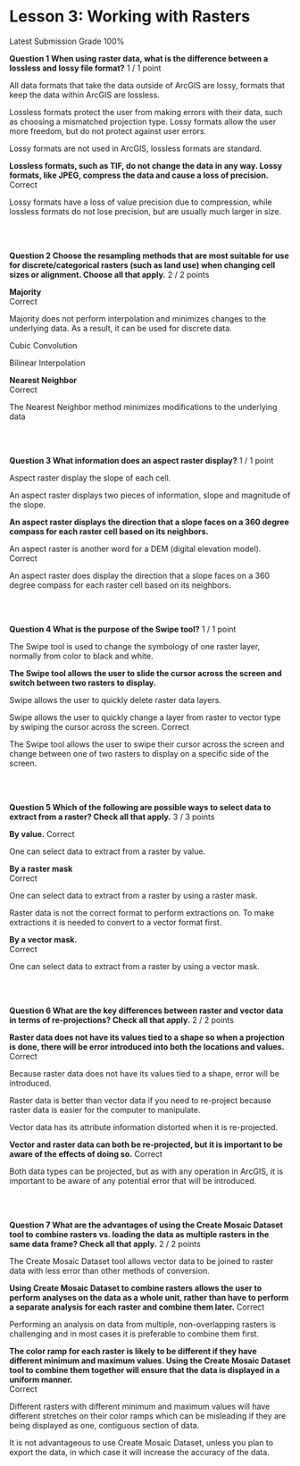 # Lesson 3: Working with Rasters
Latest Submission Grade 100%
<br/>

**Question 1 When using raster data, what is the difference between a lossless and lossy file format?**
1 / 1 point

All data formats that take the data outside of ArcGIS are lossy, formats that keep the data within ArcGIS are lossless.

Lossless formats protect the user from making
errors with their data, such as choosing a mismatched projection type. Lossy
formats allow the user more freedom, but do not protect against user errors.    

Lossy formats are not used in ArcGIS, lossless
formats are standard. 

**Lossless formats, such as TIF, do not change the data in any way. Lossy formats, like JPEG, compress the data and cause a loss of precision.** 
Correct

Lossy formats have a loss of value precision
due to compression, while lossless formats do not lose precision, but are
usually much larger in size.

<br/>
<br/>

**Question 2 Choose the resampling methods that are most suitable for use for discrete/categorical rasters (such as land use) when changing cell sizes or alignment. Choose all that apply.**
2 / 2 points

**Majority**    
Correct

Majority does not perform
interpolation and minimizes changes to the underlying data. As a result, it can
be used for discrete data.    

Cubic Convolution    

Bilinear Interpolation    

**Nearest Neighbor**    
Correct

The Nearest Neighbor method
minimizes modifications to the underlying data    


<br/>
<br/>

**Question 3 What information does an aspect raster
display?** 
1 / 1 point

Aspect
raster display the slope of each cell.

An aspect raster displays two pieces of information, slope and magnitude of the slope.

**An aspect raster displays the direction that a slope faces on a 360 degree compass for each raster cell based on its neighbors.**

An aspect raster is another word for a DEM
(digital elevation model). 
Correct

An aspect raster does display the direction that a slope faces on a 360 degree compass for each raster cell based on its neighbors.

<br/>
<br/>

**Question 4 What
is the purpose of the Swipe tool?** 
1 / 1 point

The Swipe tool is used to change the symbology of one raster layer, normally from color to black and white.

**The Swipe tool allows the user to slide the cursor across the screen and switch between two rasters to display.**

Swipe allows the user to quickly delete
raster data layers. 

Swipe allows the user to quickly change a layer from raster to vector type by swiping the cursor across the screen. 
Correct

The Swipe tool allows the user to swipe their cursor across the screen and change between one of two rasters to display on a specific side of the screen.


<br/>
<br/>

**Question 5 Which of the following are possible ways to select data to extract from a raster? Check all that apply.**
3 / 3 points

**By
value.**
Correct

One can select data to extract from a raster by value.

**By
a raster mask**     
Correct

One can select data to extract from a raster by using a raster mask.

Raster data is not the correct format to
perform extractions on. To make extractions it is needed to convert to a vector
format first.    

**By
a vector mask.**    
Correct

One can select data to extract from a raster by using a vector mask.


<br/>
<br/>

**Question 6 What are the key differences between raster and vector data in terms of re-projections? Check all that apply.**
2 / 2 points

**Raster data does not have its values tied to a
shape so when a projection is done, there will be error introduced into both the
locations and values.**
Correct

Because raster data does not have its values tied to a shape, error will be introduced.

Raster
data is better than vector data if you need to re-project because raster data
is easier for the computer to manipulate. 

Vector
data has its attribute information distorted when it is re-projected.

**Vector and raster data can both be re-projected,
but it is important to be aware of the effects of doing so.**
Correct

Both data types can be projected, but
as with any operation in ArcGIS, it is important to be aware of any potential
error that will be introduced.


<br/>
<br/>

**Question 7 What
are the advantages of using the Create
Mosaic Dataset tool to combine rasters vs. loading the data as multiple
rasters in the same data frame? Check all that apply.**
2 / 2 points

The Create
Mosaic Dataset tool allows vector data to be joined to raster data with
less error than other methods of conversion.

**Using Create
Mosaic Dataset to combine rasters allows the user to perform analyses on
the data as a whole unit, rather than have to perform a separate analysis for
each raster and combine them later.**
Correct

Performing an analysis on data from multiple, non-overlapping rasters is challenging and in most cases it is preferable to combine them first.

**The
color ramp for each raster is likely to be different if they have different
minimum and maximum values. Using the Create
Mosaic Dataset tool to combine them together will ensure that the data is
displayed in a uniform manner.**    
Correct

Different rasters with different
minimum and maximum values will have different stretches on their color ramps which
can be misleading if they are being displayed as one, contiguous section of
data. 

It is not advantageous to use Create Mosaic Dataset, unless you plan to export the data, in which case it will increase the accuracy of the data.
